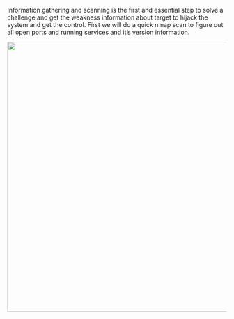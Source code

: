 Information gathering and scanning is the first and essential step to solve a challenge and get the weakness information about target to hijack the system and get the control. First we will do a quick nmap scan to figure out all open ports and running services and it’s version information.

<img alt="" class="bg hc hd c" width="1000" height="620" loading="lazy" role="presentation" src="https://i.ibb.co/gMV3q98/Academy-i.png"></img>

